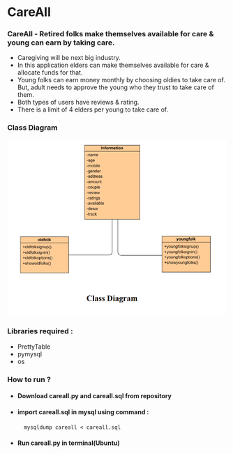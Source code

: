 # CareAll
### CareAll - Retired folks make themselves available for care &amp; young can earn by taking care.
  * Caregiving will be next big industry.
  * In this application elders can make themselves available for care & allocate funds for that.
  * Young folks can earn money monthly by choosing oldies to take care of. But, adult needs to approve the young who they trust to take care of them.
  * Both types of users have reviews & rating.
  * There is a limit of 4 elders per young to take care of.
### Class Diagram
![class diagram](https://github.com/harshitkumawat/CareAll/blob/master/Screenshot%20from%202020-01-03%2023-18-12.png)
### Libraries required :
  * PrettyTable
  * pymysql
  * os
### How to run ?
* #### Download careall.py and careall.sql from repository
* #### import careall.sql in mysql using command :
        mysqldump careall < careall.sql
* #### Run careall.py in terminal(Ubuntu)
